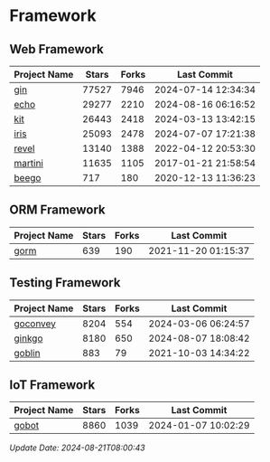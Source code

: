 # Framework

## Web Framework
| Project Name | Stars | Forks | Last Commit |
| ------------ | ----- | ----- | ----------- |
| [gin](https://github.com/gin-gonic/gin) | 77527 | 7946 | 2024-07-14 12:34:34 |
| [echo](https://github.com/labstack/echo) | 29277 | 2210 | 2024-08-16 06:16:52 |
| [kit](https://github.com/go-kit/kit) | 26443 | 2418 | 2024-03-13 13:42:15 |
| [iris](https://github.com/kataras/iris) | 25093 | 2478 | 2024-07-07 17:21:38 |
| [revel](https://github.com/revel/revel) | 13140 | 1388 | 2022-04-12 20:53:30 |
| [martini](https://github.com/go-martini/martini) | 11635 | 1105 | 2017-01-21 21:58:54 |
| [beego](https://github.com/astaxie/beego) | 717 | 180 | 2020-12-13 11:36:23 |

## ORM Framework
| Project Name | Stars | Forks | Last Commit |
| ------------ | ----- | ----- | ----------- |
| [gorm](https://github.com/jinzhu/gorm) | 639 | 190 | 2021-11-20 01:15:37 |

## Testing Framework
| Project Name | Stars | Forks | Last Commit |
| ------------ | ----- | ----- | ----------- |
| [goconvey](https://github.com/smartystreets/goconvey) | 8204 | 554 | 2024-03-06 06:24:57 |
| [ginkgo](https://github.com/onsi/ginkgo) | 8180 | 650 | 2024-08-07 18:08:42 |
| [goblin](https://github.com/franela/goblin) | 883 | 79 | 2021-10-03 14:34:22 |

## IoT Framework
| Project Name | Stars | Forks | Last Commit |
| ------------ | ----- | ----- | ----------- |
| [gobot](https://github.com/hybridgroup/gobot) | 8860 | 1039 | 2024-01-07 10:02:29 |

*Update Date: 2024-08-21T08:00:43*